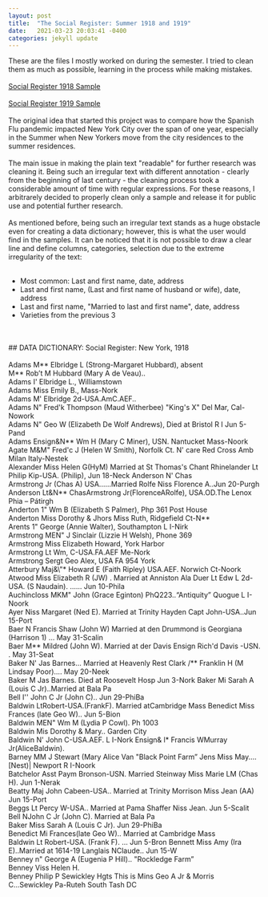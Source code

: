 ```yaml
---
layout: post
title:  "The Social Register: Summer 1918 and 1919"
date:   2021-03-23 20:03:41 -0400
categories: jekyll update
---
```

These are the files I mostly worked on during the semester. I tried to clean them as much as possible, learning in the process while making mistakes.
<br>
<br>
[Social Register 1918 Sample](https://github.com/comp-methods-fsu-2021/computational_methods_sp21/blob/main/social_register_1918_sample.txt)
<br>
<br>
[Social Register 1919 Sample](https://github.com/comp-methods-fsu-2021/computational_methods_sp21/blob/main/social_register_1919.txt)
<br>
<br>
The original idea that started this project was to compare how the Spanish Flu pandemic impacted New York City over the span of one year, especially in the Summer when New Yorkers move from the city residences to the summer residences. 
<br>
<br>
The main issue in making the plain text "readable" for further research was cleaning it. Being such an irregular text with different annotation - clearly from the beginning of last century - the cleaning process took a considerable amount of time with regular expressions. For these reasons, I arbitrarely decided to properly clean only a sample and release it for public use and potential further research.
<br>
<br>
As mentioned before, being such an irregular text stands as a huge obstacle even for creating a data dictionary; however, this is what the user would find in the samples. It can be noticed that it is not possible to draw a clear line and define columns, categories, selection due to the extreme irregularity of the text:
<br>
<br>
* Most common: Last and first name, date, address
* Last and first name, (Last and first name of husband or wife), date, address 
* Last and first name, "Married to last and first name", date, address
* Varieties from the previous 3
<br>
<br>
## DATA DICTIONARY: Social Register: New York, 1918
<br>
<br>
Adams M** Elbridge L (Strong-Margaret Hubbard), absent 
<br>
M** Rob’t M Hubbard (Mary A de Veau).. 
<br>
Adams I' Elbridge L., Williamstown  
<br>
Adams Miss Emily B., Mass-Nork  
<br>
Adams M' Elbridge 2d-USA.AmC.AEF.. 
<br>
Adams N" Fred'k Thompson (Maud Witherbee) "King's X" Del Mar, Cal-Nowork 	
<br>
Adams N" Geo W (Elizabeth De Wolf Andrews), Died at Bristol R I Jun 5-Pand 
<br>
Adams Ensign&N** Wm H (Mary C Miner), USN. Nantucket Mass-Noork 
<br>
Agate M&M" Fred'c J (Helen W Smith), Norfolk Ct. N' care Red Cross Amb Milan Italy-Nestek 
<br>
Alexander Miss Helen G(HyM) Married at St Thomas's Chant Rhinelander Lt Philip Kip-USA. (Philip), Jun 18-Neck Anderson N' Chas
<br>
Armstrong Jr (Chas A) USA......Married Rolfe Niss Florence A..Jun 20-Purgh 
<br>
Anderson Lt&N** ChasArmstrong Jr(FlorenceARolfe), USA.OD.The Lenox Phia – Pátirgh 
<br>
Anderton 1" Wm B (Elizabeth S Palmer), Php 361 Post House 
<br>
Anderton Miss Dorothy & Jhors Miss Ruth, Ridgefield Ct-N** 
<br>
Arents 1" George (Annie Walter), Southampton L I-Nirk
<br>
Armstrong MEN" J Sinclair (Lizzie H Welsh), Phone 369 
<br>
Armstrong Miss Elizabeth Howard, York Harbor
<br>
Armstrong Lt Wm, C-USA.FA.AEF Me-Nork 
<br>
Armstrong Sergt Geo Alex, USA FA 954 York
<br>
Atterbury Maj&\"* Howard E (Faith Ripley) USA.AEF. Norwich Ct-Noork
<br>
Atwood Miss Elizabeth R (JW) . Married at Anniston Ala Duer Lt Edw L 2d-USA. (S Naudain). ...... Jun 10-Phila
<br>
Auchincloss MKM" John (Grace Eginton) PhQ223..“Antiquity” Quogue L I-Noork 
<br>
Ayer Niss Margaret (Ned E). Married at Trinity Hayden Capt John-USA..Jun 15-Port 
<br>
Baer N Francis Shaw (John W) Married at den Drummond is Georgiana (Harrison 1) ... May 31-Scalin
<br>
Baer M** Mildred (John W). Married at der Davis Ensign Rich'd Davis -USN. . May 31-Seat
<br>
Baker N' Jas Barnes... Married at Heavenly Rest Clark /** Franklin H (M Lindsay Poor).... May 20-Neek
<br>
Baker M Jas Barnes. Died at Roosevelt Hosp Jun 3-Nork Baker Mi Sarah A (Louis C Jr)..Married at Bala Pa
<br>
Bell I'' John C Jr (John C).. Jun 29-PhiBa 
<br>
Baldwin LtRobert-USA.(FrankF). Married atCambridge Mass Benedict Miss Frances (late Geo W).. Jun 5-Bion
<br>
Baldwin MEN" Wm M (Lydia P Cowl). Ph 1003
<br>
Baldwin Mis Dorothy & Mary.. Garden City 
<br>
Baldwin N' John C-USA.AEF. L I-Nork Ensign& l* Francis WMurray Jr(AliceBaldwin). 
<br>
Barney MM J Stewart (Mary Alice Van "Black Point Farm” Jens Miss May....[Nest)| Newport R I-Noork
<br>
Batchelor Asst Paym Bronson-USN. Married Steinway Miss Marie LM (Chas H). Jun 1-Nerak
<br>
Beatty Maj John Cabeen-USA.. Married at Trinity Morrison Miss Jean (AA) Jun 15-Port 
<br>
Beggs Lt Percy W-USA.. Married at Pama Shaffer Niss Jean. Jun 5-Scalit 
<br>
Bell NJohn C Jr (John C). Married at Bala Pa 
<br>
Baker Miss Sarah A (Louis C Jr). Jun 29-PhiBa
<br>
Benedict Mi Frances(late Geo W).. Married at Cambridge Mass 
<br>
Baldwin Lt Robert-USA. (Frank F). ... Jun 5-Bron Bennett Miss Amy (Ira E)..Married at 1614-19 Langlais NClaude.. Jun 15-W 
<br>
Benney n" George A (Eugenia P Hill).. "Rockledge Farm” 
<br>
Benney Viss Helen H. 
<br>
Benney Philip P Sewickley Hgts This is Mins Geo A Jr & Morris C...Sewickley Pa-Ruteh South Tash DC<br>
<br>
